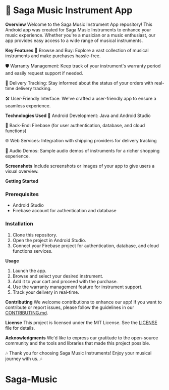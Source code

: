 # 🎵 Saga Music Instrument App

**Overview**
Welcome to the Saga Music Instrument App repository! This Android app was created for Saga Music Instruments to enhance your music experience. Whether you're a musician or a music enthusiast, our app provides easy access to a wide range of musical instruments.

**Key Features**
🎸 Browse and Buy: Explore a vast collection of musical instruments and make purchases hassle-free.

🛡️ Warranty Management: Keep track of your instrument's warranty period and easily request support if needed.

🚚 Delivery Tracking: Stay informed about the status of your orders with real-time delivery tracking.

🛠️ User-Friendly Interface: We've crafted a user-friendly app to ensure a seamless experience.

**Technologies Used**
📱 Android Development: Java and Android Studio

🧰 Back-End: Firebase (for user authentication, database, and cloud functions)

🌐 Web Services: Integration with shipping providers for delivery tracking

🎵 Audio Demos: Sample audio demos of instruments for a richer shopping experience.

**Screenshots**
Include screenshots or images of your app to give users a visual overview.

**Getting Started**
### Prerequisites
- Android Studio
- Firebase account for authentication and database

### Installation
1. Clone this repository.
2. Open the project in Android Studio.
3. Connect your Firebase project for authentication, database, and cloud functions services.

**Usage**
1. Launch the app.
2. Browse and select your desired instrument.
3. Add it to your cart and proceed with the purchase.
4. Use the warranty management feature for instrument support.
5. Track your delivery in real-time.

**Contributing**
We welcome contributions to enhance our app! If you want to contribute or report issues, please follow the guidelines in our [CONTRIBUTING.md](CONTRIBUTING.md).

**License**
This project is licensed under the MIT License. See the [LICENSE](LICENSE) file for details.

**Acknowledgments**
We'd like to express our gratitude to the open-source community and the tools and libraries that made this project possible.

🎶 Thank you for choosing Saga Music Instruments! Enjoy your musical journey with us. 🎶
# Saga-Music
